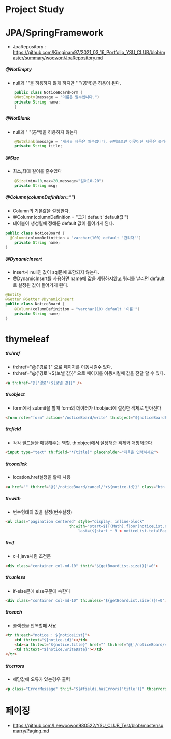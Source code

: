# Project Study

# JPA/SpringFramework
+ JpaRepository : https://github.com/Kimginam97/2021_03_16_Portfolio_YSU_CLUB/blob/master/summary/woowon/JpaRepository.md
##### @NotEmpty
+ null과 ""을 허용하지 않게 하지만 " "(공백)은 허용이 된다.
````java
    public class NoticeBoardForm {
    @NotEmpty(message = "이름은 필수입니다.")
    private String name;
    }
````
##### @NotBlank
+ null과 " "(공백)을 허용하지 않는다
```java
    @NotBlank(message = "게시글 제목은 필수입니다, 공백으로만 이루어진 제목은 불가능합니다!")
    private String title;
```
##### @Size
+ 최소,최대 길이를 줄수있다
```java
    @Size(min=10,max=20,message="길이10~20")
    private String msg;
```
##### @Column(columnDefinition="")
+ Column의 기본값을 설정한다.
+ @Column(columnDefinition = "크기 default 'default값'")
+ 테이블이 생성될때 정해둔 default 값이 들어가게 된다.
````java
public class NoticeBoard {
  @Column(columnDefinition = "varchar(100) default '관리자'")
    private String name;
}
````
##### @DynamicInsert
+ insert시 null인 값이 sql문에 포함되지 않는다.
+ @DynamicInsert를 사용하면 name에 값을 세팅하지않고 쿼리를 날리면 default로 설정된 값이 들어가게 된다.
````java
@Entity
@Getter @Setter @DynamicInsert
public class NoticeBoard {
    @Column(columnDefinition = "varchar(10) default '이름'")
    private String name;
}
````
# thymeleaf
##### th:href
+ th:href="@{'경로'}" 으로 페이지를 이동시킬수 있다.
+ th:href="@{'경로'+${보낼 값}}" 으로 페이지를 이동시킬때 값을 전달 할 수 있다.
````html
<a th:href="@{'경로'+${보낼 값}}" />
````
##### th:object
+ form에서 submit을 할때 form의 데이터가 th:object에 설정한 객체로 받아진다
```html
<form role="form" action="/noticeBoard/write" th:object="${noticeBoardForm}" method="post">
```
##### th:field
+ 각각 필드들을 매핑해주는 역할. th:object에서 설정해준 객체와 매칭해준다
```html
<input type="text" th:field="*{title}" placeholder="제목을 입력하세요">
```
##### th:onclick
+ location.href설정을 할때 사용
```html
<a href="" th:href="@{'/noticeBoard/cancel/'+${notice.id}}" class="btn btn-danger" th:onclick="return confirm('게시글을 삭제하시겠습니까?')">삭제</a>
```
##### th:with
+ 변수형태의 값을 설정(변수설정)
```html
<ul class="pagination centered" style="display: inline-block"
                            th:with="start=${T(Math).floor(noticeList.number/10)*10 + 1},
                                last=(${start + 9 < noticeList.totalPages ? start + 9 : noticeList.totalPages})">
```
##### th:if
+ c나 java처럼 조건문
```html
<div class="container col-md-10" th:if="${getBoardList.size()}!=0">
```
##### th:unless
+ if-else문에 else구문에 속한다
```html
<div class="container col-md-10" th:unless="${getBoardList.size()}!=0">
```
##### th:each
+ 콜렉션을 반복할때 사용
```html
<tr th:each="notice : ${noticeList}">
    <td th:text="${notice.id}"></td>
    <td><a th:text="${notice.title}" href="" th:href="@{'/noticeBoard/view/'+${notice.id}}"/></td>
    <td th:text="${notice.writeDate}"></td>
</tr>
```
##### th:errors
+ 해당값에 오류가 있는경우 출력
```html
<p class="ErrorMessage" th:if="${#fields.hasErrors('title')}" th:errors="*{title}">Incorrect date</p>
```
# 페이징
+ https://github.com/Leewoowon980522/YSU_CLUB_Test/blob/master/sumarry/Paging.md

